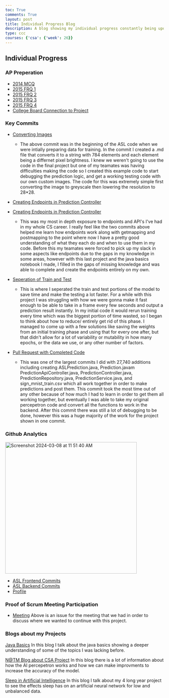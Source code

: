 ```yaml
---
toc: True
comments: True
layout: post
title: Individual Progress Blog
description: A blog showing my individual progress constantly being updated and renewed to show at the beginning of individual reviews.
type: ccc
courses: {'csa': {'week': 26}}
---
```


## Individual Progress

### AP Preperation
- [2014 MCQ](https://ant11234.github.io/BazhRepo//2024/01/12/IndividualReview_IPYNB_2_.html)
- [2015 FRQ 1](https://ant11234.github.io/BazhRepo//2024/02/26/2015FRQ1_IPYNB_2_.html)
- [2015 FRQ 2](https://ant11234.github.io/BazhRepo//2024/02/26/2015FRQ2_IPYNB_2_.html)
- [2015 FRQ 3](https://ant11234.github.io/BazhRepo//2024/02/26/2015FRQ3_IPYNB_2_.html)
- [2015 FRQ 4](https://ant11234.github.io/BazhRepo//2024/02/26/2015FRQ4_IPYNB_2_.html)
- [College Board Connection to Project](https://ant11234.github.io/BazhRepo//2024/02/26/2015FRQIssue_IPYNB_2_.html)



### Key Commits

- [Converting Images](https://github.com/The-GPT-Warriors/ASLFrontend/commit/a8d827cde723e1873dfbc093bd1e424233ad934e)
    - The above commit was in the beginning of the ASL code when we were intially preparing data for training. In the commit I created a .md file that converts it to a string with 784 elements and each element being a differnet pixel brightness. I knew we weren't going to use the code in the final project but one of my teamates was having difficulties making the code so I created this example code to start debugging the prediction logic, and get a working testing code with our own custom images. The code for this was extremely simple first converting the image to greyscale then lowering the resolution to 28*28.



- [Creating Endpoints in Prediction Controller](https://github.com/The-GPT-Warriors/ASLBackend/commit/b26ad4edac1b165a95984c56a7280741021abbb6#diff-bda377c91fb146c295f0e2e7a09e663152e2a7512f260484f4a21277d5f69b12)
- [Creating Endpoints in Prediction Controller](https://github.com/The-GPT-Warriors/ASLBackend/commit/082ae9c269aebf051c2971f38fbf10de8f475592#diff-fae415e081e1810c8e3938ba9d61d732ed228c2998667fdcb51129c683072f67)
    - This was my most in depth exposure to endpoints and API's I've had in my whole CS career. I really feel like the two commits above helped me learn how endpoints work along with getmapping and postmapping to the point where now I have a pretty good understanding of what they each do and when to use them in my code. Before this my teamates were forced to pick up my slack in some aspects like endpoints due to the gaps in my knowledge in some areas, however with this last project and the java basics notebook I made, I filled in the gaps of missing knowledge and was able to complete and create the endpoints entirely on my own.



- [Seperation of Train and Test](https://github.com/The-GPT-Warriors/ASLBackend/commit/1c08358564803b3758bb9f4263792ef1e5ef2b01#diff-24ca48810b6f13fe0c2e7845df6c1fb4e571bab9451d89792de7b336cec55924)
    - This is where I seperated the train and test portions of the model to save time and make the testing a lot faster. For a while with this project I was struggling with how we were gonna make it fast enough to be able to take in a frame every few seconds and output a prediction result instantly. In my initial code it would rerun training every time which was the biggest portion of time wasted, so I began to think about how to reduce/ entirely get rid of this phase. I managed to come up with a few solutions like saving the weights from an initial training phase and using that for every one after, but that didn't allow for a lot of variability or mutability in how many epochs, or the data we use, or any other number of factors.


- [Pull Request with Completed Code](https://github.com/The-GPT-Warriors/ASLBackend/commit/f62a4eb5360875c610e51fd861784c6ed45d042c#diff-c1d0060828e727060debdfd692dc803aa90ed73aadc40fe3703edc5ebfcd2a0d)
    - This was one of the largest commits I did with 27,740 additions including creating ASLPrediction.java, Prediction.javam PredictionApiController.java, PredictionController.java, PredictionRepository.java, PredictionService.java, and sign_mnist_train.csv which all work together in order to make predictions and post them. This commit took the most time out of any other because of how much I had to learn in order to get them all working together, but eventually I was able to take my original percepetron code and convert all the functions to work in the backend. After this commit there was still a lot of debugging to be done, however this was a huge majority of the work for the project shown in one commit.



### Github Analytics

<img width="418" alt="Screenshot 2024-03-08 at 11 51 40 AM" src="https://github.com/Ant11234/BazhRepo/assets/40652645/a685c84f-7f08-4a52-9060-a2a5c6258a52">

- [ASL Frontend Commits](https://github.com/The-GPT-Warriors/ASLFrontend/commits/main/?author=Ant11234)
- [ASL Backend Commits](https://github.com/The-GPT-Warriors/ASLBackend/commits/master/?author=Ant11234)
- [Profile](https://github.com/Ant11234)


### Proof of Scrum Meeting Participation

- [Meeting](https://github.com/The-GPT-Warriors/ASLFrontend/issues/29)
Above is an issue for the meeting that we had in order to discuss where we wanted to continue with this project.



### Blogs about my Projects

[Java Basics](https://ant11234.github.io/BazhRepo//2024/02/28/JavaBasics_IPYNB_2_.html)
In this blog I talk about the java basics showing a deeper understanding of some of the topics I was lacking before.


[N@TM Blog about CSA Project](https://ant11234.github.io/BazhRepo//2024/02/16/N@TMBlog_IPYNB_2_.html)
In this blog there is a lot of information about how the AI percepetron works and how we can make improvments to increase the accuracy of the model.


[Sleep in Artificial Intelligence](https://ant11234.github.io/BazhRepo//2024/02/28/SleepInArtificialIntelligence_IPYNB_2_.html)
In this blog I talk about my 4 long year project to see the effects sleep has on an artificial neural network for low and unbalanced data.
